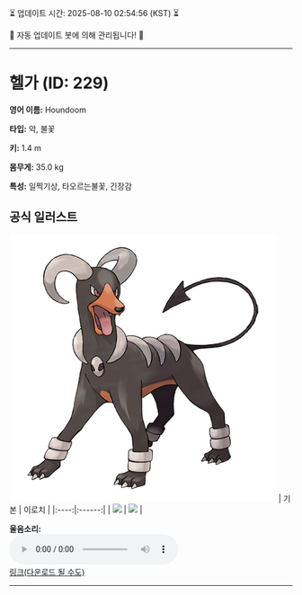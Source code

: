 
⏳ 업데이트 시간: 2025-08-10 02:54:56 (KST) ⏳

🤖 자동 업데이트 봇에 의해 관리됩니다! 🤖

---

# 헬가 (ID: 229)
**영어 이름:** Houndoom

**타입:** 악, 불꽃

**키:** 1.4 m

**몸무게:** 35.0 kg

**특성:** 일찍기상, 타오르는불꽃, 긴장감

## 공식 일러스트
![](https://raw.githubusercontent.com/PokeAPI/sprites/master/sprites/pokemon/other/official-artwork/229.png)
| 기본 | 이로치 |
|:----:|:------:|
| <img src="http://play.pokemonshowdown.com/sprites/ani/houndoom.gif" width="200"> | <img src="http://play.pokemonshowdown.com/sprites/ani-shiny/houndoom.gif" width="200"> |

**울음소리:**<br><audio controls src="https://raw.githubusercontent.com/PokeAPI/cries/main/cries/pokemon/latest/229.ogg"></audio><br> [링크(다운로드 될 수도)](https://raw.githubusercontent.com/PokeAPI/cries/main/cries/pokemon/latest/229.ogg)


---
